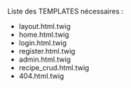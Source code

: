 Liste des TEMPLATES nécessaires :

- layout.html.twig
- home.html.twig
- login.html.twig
- register.html.twig
- admin.html.twig
- recipe_crud.html.twig
- 404.html.twig